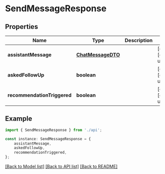 # SendMessageResponse


## Properties

Name | Type | Description | Notes
------------ | ------------- | ------------- | -------------
**assistantMessage** | [**ChatMessageDTO**](ChatMessageDTO.md) |  | [optional] [default to undefined]
**askedFollowUp** | **boolean** |  | [optional] [default to undefined]
**recommendationTriggered** | **boolean** |  | [optional] [default to undefined]

## Example

```typescript
import { SendMessageResponse } from './api';

const instance: SendMessageResponse = {
    assistantMessage,
    askedFollowUp,
    recommendationTriggered,
};
```

[[Back to Model list]](../README.md#documentation-for-models) [[Back to API list]](../README.md#documentation-for-api-endpoints) [[Back to README]](../README.md)
